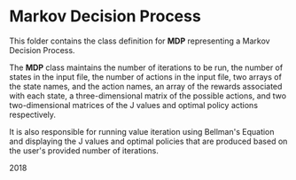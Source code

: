 # Markov Decision Process

This folder contains the class definition for **MDP** representing a Markov Decision Process.

The **MDP** class maintains the number of iterations to be run, the number of states in the input
file, the number of actions in the input file, two arrays of the state names, and the action
names, an array of the rewards associated with each state, a three-dimensional matrix of the
possible actions, and two two-dimensional matrices of the J values and optimal policy actions
respectively.

It is also responsible for running value iteration using Bellman's Equation and displaying the J
values and optimal policies that are produced based on the user's provided number of iterations.

2018